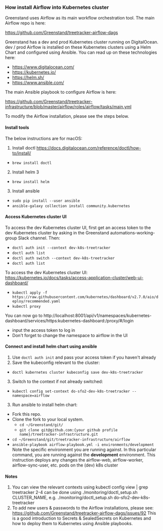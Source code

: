 ### How install Airflow into Kubernetes cluster
Greenstand uses Airflow as its main workflow orchestration tool. The main Airflow repo is here:

https://github.com/Greenstand/treetracker-airflow-dags

Greenstand has a dev and prod Kubernetes cluster running on DigitalOcean. dev / prod Airflow is installed on these Kubernetes clusters using a Helm Chart and configured using Ansible. You can read up on these technologies here:
- https://www.digitalocean.com/
- https://kubernetes.io/
- https://helm.sh/
- https://www.ansible.com/

The main Ansible playbook to configure Airflow is here:

https://github.com/Greenstand/treetracker-infrastructure/blob/master/airflow/roles/airflow/tasks/main.yml

To modify the Airflow installation, please see the steps below.

#### Install tools
The below instructions are for macOS:
1. Install doctl https://docs.digitalocean.com/reference/doctl/how-to/install/
- `brew install doctl`
2. Install helm 3
- `brew install helm`
3. Install ansible
- `sudo pip install --user ansible`
- `ansible-galaxy collection install community.kubernetes`

#### Access Kubernetes cluster UI
To access the dev Kubernetes cluster UI, first get an access token to the dev Kubernetes cluster by asking in the Greenstand automations-working-group Slack channel. Then:
- `doctl auth init --context dev-k8s-treetracker`
- `doctl auth list`
- `doctl auth switch --context dev-k8s-treetracker`
- `doctl auth list`

To access the dev Kubernetes cluster UI:
https://kubernetes.io/docs/tasks/access-application-cluster/web-ui-dashboard/
- `kubectl apply -f https://raw.githubusercontent.com/kubernetes/dashboard/v2.7.0/aio/deploy/recommended.yaml`
- `kubectl proxy`

You can now go to
http://localhost:8001/api/v1/namespaces/kubernetes-dashboard/services/https:kubernetes-dashboard:/proxy/#/login
- input the access token to log in
- Don't forget to change the namespace to airflow in the UI

#### Connect and install helm chart using ansible
1. Use `doctl auth init` and pass your access token if you haven't already
2. Save the kubeconfig relevant to the cluster:
- `doctl kubernetes cluster kubeconfig save dev-k8s-treetracker`
3. Switch to the context if not already switched:
- `kubectl config set-context do-sfo2-dev-k8s-treetracker --namespace=airflow` 
3. Run ansible to install helm chart:
- Fork this repo.
- Clone the fork to your local system.
  - `cd ~/Greenstand/git/`
  - `git clone git@github.com:{your github profile name}/treetracker-infrastructure.git`
- `cd ~/Greenstand/git/treetracker-infrastructure/airflow`
- `ansible-playbook airflow-playbook.yml -i environments/development`
Note the specific environment you are running against. In this particular command, you are running against the **development** environment. This instruction deploys any changes the airflow-web, airflow-worker, airflow-sync-user, etc. pods on the (dev) k8s cluster

#### Notes
1. You can view the relevant contexts using kubectl config view | grep treetracker 2-4 can be done using ./monitoring/doctl_setup.sh CLUSTER_NAME, e.g. ./monitoring/doctl_setup.sh do-sfo2-dev-k8s-treetracker
2. To add new users & passwords to the Airflow installations, please see:
https://github.com/Greenstand/treetracker-airflow-dags/issues/92
This is a good introduction to Secrets & SealedSecrets on Kubernetes and how to deploy them to Kubernetes using Ansible playbooks.